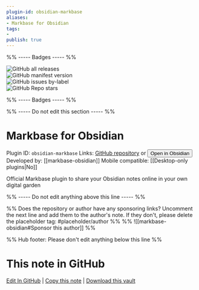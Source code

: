 ```yaml
---
plugin-id: obsidian-markbase
aliases:
- Markbase for Obsidian
tags: 
- 
publish: true
---
```


%% ----- Badges ----- %%

![GitHub all releases](https://img.shields.io/github/downloads/markbase-obsidian/obsidian-markbase/total?color=573E7A&logo=github&style=for-the-badge)   
![GitHub manifest version](https://img.shields.io/github/manifest-json/v/markbase-obsidian/obsidian-markbase?color=573E7A&logo=github&style=for-the-badge)   
![GitHub issues by-label](https://img.shields.io/github/issues/markbase-obsidian/obsidian-markbase/help%20wanted?color=573E7A&logo=github&style=for-the-badge)   
![GitHub Repo stars](https://img.shields.io/github/stars/markbase-obsidian/obsidian-markbase?color=573E7A&logo=github&style=for-the-badge)

%% ----- Badges ----- %%

%% ----- Do not edit this section ----- %%

# Markbase for Obsidian

Plugin ID: `obsidian-markbase`
Links: [GitHub repository](https://github.com/markbase-obsidian/obsidian-markbase) or [<button id=HH>Open in Obsidian</button>](obsidian://show-plugin?id=obsidian-markbase)
Developed by: [[markbase-obsidian]]
Mobile compatible: [[Desktop-only plugins|No]]

Official Markbase plugin to share your Obsidian notes online in your own digital garden

%% ----- Do not edit anything above this line ----- %% 

%% Does the repository or author have any sponsoring links? Uncomment the next line and add them to the author's note. If they don't, please delete the placeholder tag: #placeholder/author %%
%% ![[markbase-obsidian#Sponsor this author]] %%

%% Hub footer: Please don't edit anything below this line %%

# This note in GitHub

<span class="git-footer">[Edit In GitHub](https://github.dev/obsidian-community/obsidian-hub/blob/main/02%20-%20Community%20Expansions/02.05%20All%20Community%20Expansions/Plugins/obsidian-markbase.md "git-hub-edit-note") | [Copy this note](https://raw.githubusercontent.com/obsidian-community/obsidian-hub/main/02%20-%20Community%20Expansions/02.05%20All%20Community%20Expansions/Plugins/obsidian-markbase.md "git-hub-copy-note") | [Download this vault](https://github.com/obsidian-community/obsidian-hub/archive/refs/heads/main.zip "git-hub-download-vault") </span>
